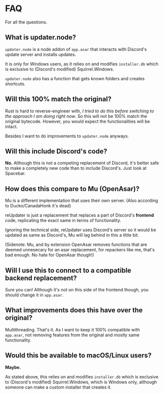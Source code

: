 # FAQ

For all the questions.

## What is updater.node?

`updater.node` is a node addon of `app.asar` that interacts with Discord's update server and installs updates. 

It is only for Windows users, as it relies on and modifies `installer.db` which is exclusive to (Discord's modified) Squirrel.Windows.

`updater.node` also has a function that gets known folders and creates shortcuts.

## Will this 100% match the original?

Rust is hard to reverse-engineer with, *I tried to do this before switching to the approach I am doing right now*. So this will not be 100% match the original bytecode. However, you would expect the functionalities will be intact.

Besides I want to do improvements to `updater.node` anyways.

## Will this include Discord's code?

**No.** Although this is not a competing replacement of Discord, it's better safe to make a completely new code than to include Discord's. Just look at Spacebar.

## How does this compare to Mu (OpenAsar)?

Mu is a different implementation that uses their own server. (Also according to Ducko/CanadaHonk it's dead)

reUpdater is just a replacement that replaces a part of Discord's **frontend** code, replicating the exact same in terms of functionality.

Ignoring the technical side, reUpdater uses Discord's server so it would be updated as same as Discord's, Mu will lag behind in this a little bit.

(Sidenote: Mu, and by extension OpenAsar removes functions that are deemed unnesecary for an asar replacement, for repackers like me, that's bad enough. No hate for OpenAsar though!)

## Will I use this to connect to a compatible backend replacement?

Sure you can! Although it's not on this side of the frontend though, you should change it in `app.asar`.

## What improvements does this have over the original?

Multithreading. That's it. As I want to keep it 100% compatible with `app.asar`, not removing features from the original and mostly same functionality.

## Would this be available to macOS/Linux users?

**Maybe.**

As stated above, this relies on and modifies `installer.db` which is exclusive to (Discord's modified) Squirrel.Windows, which is Windows only, although someone can make a custom installer that creates it.